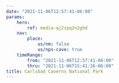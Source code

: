 ```yaml
---
date: "2021-11-06T12:57:41-06:00"
params:
    hero:
        ref: media-qj2zpq2n2ghd
    nav:
        place:
            us/nm: false
            us/nps-cave: true
    timeRange:
        from: "2021-11-06T12:57:41-06:00"
        thru: "2021-11-06T15:41:26-06:00"
title: Carlsbad Caverns National Park
---
```

